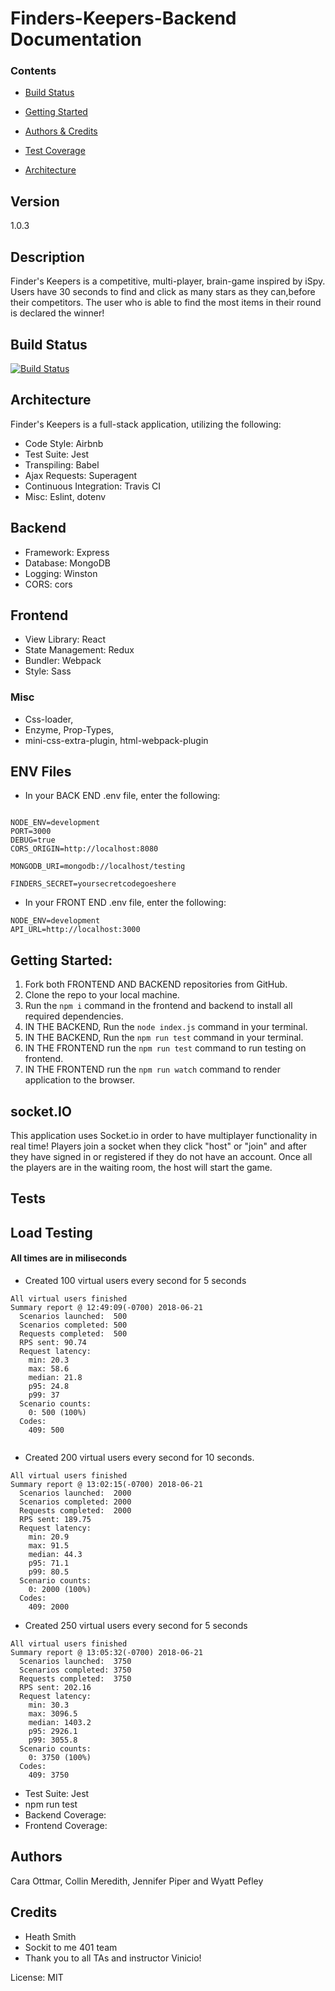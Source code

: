 # Finders-Keepers-Backend Documentation
### Contents
* [Build Status](#Build-Status)

* [Getting Started](#getting-started)
* [Authors & Credits](#Authors)
* [Test Coverage](#Tests)
* [Architecture](##Architecture)

## Version

1.0.3

## Description

Finder's Keepers is a competitive, multi-player, brain-game inspired by iSpy. Users have 30 seconds to find and click as many stars as they can,before their competitors. The user who is able to find the most items in their round is declared the winner!

## Build Status
[![Build Status](https://travis-ci.org/spyosaurus/finders-keepers-backend.svg?branch=master)](https://travis-ci.org/spyosaurus/finders-keepers-backend)

## Architecture
Finder's Keepers is a full-stack application, utilizing the following:

- Code Style: Airbnb
- Test Suite: Jest
- Transpiling: Babel
- Ajax Requests: Superagent
- Continuous Integration: Travis CI
- Misc: Eslint, dotenv
## Backend
- Framework: Express
- Database: MongoDB
- Logging: Winston
- CORS: cors

## Frontend
- View Library: React
- State Management: Redux
- Bundler: Webpack
- Style: Sass
### Misc 
- Css-loader,
- Enzyme, Prop-Types,
- mini-css-extra-plugin, html-webpack-plugin


## ENV Files
- In your BACK END .env file, enter the following:
```

NODE_ENV=development
PORT=3000
DEBUG=true
CORS_ORIGIN=http://localhost:8080

MONGODB_URI=mongodb://localhost/testing

FINDERS_SECRET=yoursecretcodegoeshere
```
- In your FRONT END .env file, enter the following:
```
NODE_ENV=development
API_URL=http://localhost:3000
```

## Getting Started:
1. Fork both FRONTEND AND BACKEND repositories from GitHub.
2. Clone the repo to your local machine.
3. Run the ```npm i``` command in the frontend and backend to install all required dependencies.
4. IN THE BACKEND, Run the ```node index.js``` command in your terminal.
5. IN THE BACKEND, Run the ```npm run test``` command in your terminal.
6. IN THE FRONTEND run the ```npm run test``` command to run testing on frontend.
7. IN THE FRONTEND run the ```npm run watch``` command to render application to the browser. 

## socket.IO
This application uses Socket.io in order to have multiplayer functionality in real time!
Players join a socket when they click "host" or "join" and after they have signed in or registered if they do not have an account. Once all the players are in the waiting room, the host will start the game.

## Tests
## Load Testing
####  All times are in miliseconds
 - Created 100 virtual users every second for 5 seconds
```
All virtual users finished
Summary report @ 12:49:09(-0700) 2018-06-21
  Scenarios launched:  500
  Scenarios completed: 500
  Requests completed:  500
  RPS sent: 90.74
  Request latency:
    min: 20.3
    max: 58.6
    median: 21.8
    p95: 24.8
    p99: 37
  Scenario counts:
    0: 500 (100%)
  Codes:
    409: 500
    
```
- Created 200 virtual users every second for 10 seconds.
```
All virtual users finished
Summary report @ 13:02:15(-0700) 2018-06-21
  Scenarios launched:  2000
  Scenarios completed: 2000
  Requests completed:  2000
  RPS sent: 189.75
  Request latency:
    min: 20.9
    max: 91.5
    median: 44.3
    p95: 71.1
    p99: 80.5
  Scenario counts:
    0: 2000 (100%)
  Codes:
    409: 2000
```
- Created 250 virtual users every second for 5 seconds
```
All virtual users finished
Summary report @ 13:05:32(-0700) 2018-06-21
  Scenarios launched:  3750
  Scenarios completed: 3750
  Requests completed:  3750
  RPS sent: 202.16
  Request latency:
    min: 30.3
    max: 3096.5
    median: 1403.2
    p95: 2926.1
    p99: 3055.8
  Scenario counts:
    0: 3750 (100%)
  Codes:
    409: 3750
```
- Test Suite: Jest
- npm run test
- Backend Coverage:
- Frontend Coverage:

## Authors

Cara Ottmar, Collin Meredith, Jennifer Piper and Wyatt Pefley

## Credits 
- Heath Smith
- Sockit to me 401 team
- Thank you to all TAs and instructor Vinicio!

License: MIT